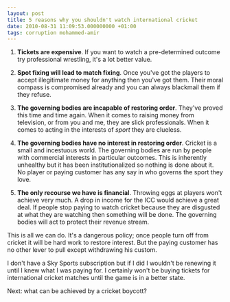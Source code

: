 ```yaml
---
layout: post
title: 5 reasons why you shouldn't watch international cricket
date: 2010-08-31 11:09:53.000000000 +01:00
tags: corruption mohammed-amir
---
```

1. <strong>Tickets are expensive</strong>. If you want to watch a pre-determined outcome try professional wrestling, it's a lot better value.

2. <strong>Spot fixing will lead to match fixing</strong>. Once you've got the players to accept illegitimate money for anything then you've got them. Their moral compass is compromised already and you can always blackmail them if they refuse.

3. <strong>The governing bodies are incapable of restoring order</strong>. They've proved this time and time again. When it comes to raising money from television, or from you and me, they are slick professionals. When it comes to acting in the interests of <em>sport</em> they are clueless.

4. <strong>The governing bodies have no interest in restoring order</strong>. Cricket is a small and incestuous world. The governing bodies are run by people with commercial interests in particular outcomes. This is inherently unhealthy but it has been institutionalized so nothing is done about it. No player or paying customer has any say in who governs the sport they love.

5. <strong>The only recourse we have is financial</strong>. Throwing eggs at players won't achieve very much. A drop in income for the ICC would achieve a great deal. If people stop paying to watch cricket because they are disgusted at what they are watching then something will be done. The governing bodies will act to protect their revenue stream.

This is all we can do. It's a dangerous policy; once people turn off from cricket it will be hard work to restore interest. But the paying customer has no other lever to pull except withdrawing his custom.

I don't have a Sky Sports subscription but if I did I wouldn't be renewing it until I knew what I was paying for. I certainly won't be buying tickets for international cricket matches until the game is in a better state.

Next: what can be achieved by a cricket boycott?
